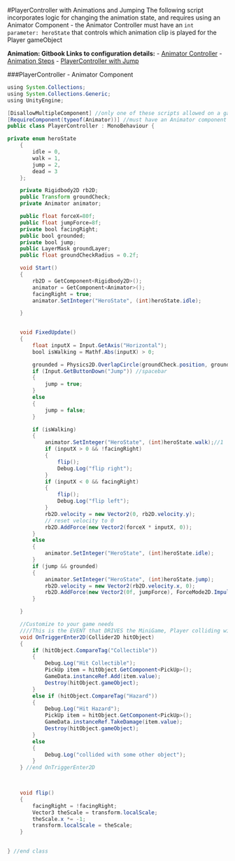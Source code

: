 #PlayerController with Animations and Jumping
The following script incorporates logic for changing the animation state, and requires using an Animator Component - the Animator Controller must have an `int parameter: heroState` that controls which animation clip is played for the Player gameObject

**Animation: Gitbook Links to configuration details:**
    - [Animator Controller](/animation_controller.md)
    - [Animation Steps](/animation_controller/animation-steps.md)
    - [PlayerController with Jump](/project1-enhancements/playercontroller-v2.md)

###PlayerController - Animator Component
```java
using System.Collections;
using System.Collections.Generic;
using UnityEngine;

[DisallowMultipleComponent] //only one of these scripts allowed on a gameObject
[RequireComponent(typeof(Animator))] //must have an Animator component
public class PlayerController : MonoBehaviour {

private enum heroState
    {
        idle = 0,
        walk = 1,
        jump = 2,
        dead = 3
    };

    private Rigidbody2D rb2D;
    public Transform groundCheck;
    private Animator animator;

    public float forceX=80f;
    public float jumpForce=8f;
    private bool facingRight; 
    public bool grounded;
    private bool jump;
    public LayerMask groundLayer;
    public float groundCheckRadius = 0.2f;

    void Start()
    {
        rb2D = GetComponent<Rigidbody2D>();
        animator = GetComponent<Animator>();
        facingRight = true;
        animator.SetInteger("HeroState", (int)heroState.idle);

    }

  
    void FixedUpdate()
    {
        float inputX = Input.GetAxis("Horizontal");
        bool isWalking = Mathf.Abs(inputX) > 0;

        grounded = Physics2D.OverlapCircle(groundCheck.position, groundCheckRadius, groundLayer);
        if (Input.GetButtonDown("Jump")) //spacebar
        {
            jump = true;
        }
        else
        {
            jump = false;
        }

        if (isWalking)
        {
            animator.SetInteger("HeroState", (int)heroState.walk);//1
            if (inputX > 0 && !facingRight)
            {
                flip();
                Debug.Log("flip right");
            }
            if (inputX < 0 && facingRight)
            {
                flip();
                Debug.Log("flip left");
            }
            rb2D.velocity = new Vector2(0, rb2D.velocity.y);
            // reset velocity to 0
            rb2D.AddForce(new Vector2(forceX * inputX, 0));
        }
        else
        {
            animator.SetInteger("HeroState", (int)heroState.idle);
        }
        if (jump && grounded)
        {
            animator.SetInteger("HeroState", (int)heroState.jump);
            rb2D.velocity = new Vector2(rb2D.velocity.x, 0);
            rb2D.AddForce(new Vector2(0f, jumpForce), ForceMode2D.Impulse);
        }

    }

    //Customize to your game needs
    ////This is the EVENT that DRIVES the MiniGame, Player colliding with Pickup Objects
    void OnTriggerEnter2D(Collider2D hitObject)
    {
        if (hitObject.CompareTag("Collectible"))
        {
            Debug.Log("Hit Collectible");
            PickUp item = hitObject.GetComponent<PickUp>();
            GameData.instanceRef.Add(item.value);
            Destroy(hitObject.gameObject);
        }
        else if (hitObject.CompareTag("Hazard"))
        {
            Debug.Log("Hit Hazard");
            PickUp item = hitObject.GetComponent<PickUp>();
            GameData.instanceRef.TakeDamage(item.value);
            Destroy(hitObject.gameObject);
        }
        else
        {
            Debug.Log("collided with some other object");
        }
    } //end OnTriggerEnter2D

   

    void flip()
    {
        facingRight = !facingRight;
        Vector3 theScale = transform.localScale;
        theScale.x *= -1;
        transform.localScale = theScale;
    }

   
} //end class
```


